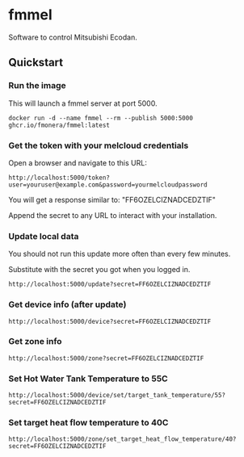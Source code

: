 # fmmel
Software to control Mitsubishi Ecodan.

## Quickstart

### Run the image

This will launch a fmmel server at port 5000.

```
docker run -d --name fmmel --rm --publish 5000:5000 ghcr.io/fmonera/fmmel:latest
```

### Get the token with your melcloud credentials

Open a browser and navigate to this URL:

```
http://localhost:5000/token?user=youruser@example.com&password=yourmelcloudpassword
```

You will get a response similar to: "FF6OZELCIZNADCEDZTIF"

Append the secret to any URL to interact with your installation.

### Update local data

You should not run this update more often than every few minutes.

Substitute with the secret you got when you logged in.

```
http://localhost:5000/update?secret=FF6OZELCIZNADCEDZTIF
```

### Get device info (after update)

```
http://localhost:5000/device?secret=FF6OZELCIZNADCEDZTIF
```

### Get zone info

```
http://localhost:5000/zone?secret=FF6OZELCIZNADCEDZTIF
```

### Set Hot Water Tank Temperature to 55C

```
http://localhost:5000/device/set/target_tank_temperature/55?secret=FF6OZELCIZNADCEDZTIF
```

### Set target heat flow temperature to 40C

```
http://localhost:5000/zone/set_target_heat_flow_temperature/40?secret=FF6OZELCIZNADCEDZTIF
```

